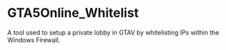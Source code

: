# GTA5Online_Whitelist
A tool used to setup a private lobby in GTAV by whitelisting IPs within the Windows Firewall.
